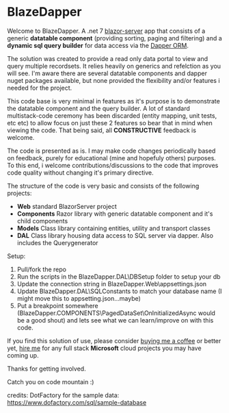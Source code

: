 # BlazeDapper

Welcome to BlazeDapper. A .net 7 [blazor-server](https://learn.microsoft.com/en-us/aspnet/core/blazor/?view=aspnetcore-7.0) app that consists of a generic **datatable component** (providing sorting, paging and filtering) and a **dynamic sql query builder** for data access via the [Dapper ORM](https://www.learndapper.com/).

The solution was created to provide a read only data portal to view and query multiple recordsets. It relies heavily on generics and refelction as you will see. I'm aware there are several datatable components and dapper nuget packages available, but none provided the flexibility and/or features i needed for the project.

This code base is very minimal in features as it's purpose is to demonstrate the datatable component and the query builder. A lot of standard multistack-code ceremony has been discarded (entity mapping, unit tests, etc etc) to allow focus on just these 2 features so bear that in mind when viewing the code. That being said, all **CONSTRUCTIVE** feedback is welcome.

The code is presented as is. I may make code changes periodically based on feedback, purely for educational (mine and hopefuly others) purposes. To this end, i welcome contributions/discussions to the code that improves code quality without changing it's primary directive.

The structure of the code is very basic and consists of the following projects:

* **Web** standard BlazorServer project
* **Components** Razor library with generic datatable component and it's child components
* **Models** Class library containing entities, utility and transport classes
* **DAL** Class library housing data access to SQL server via dapper. Also includes the Querygenerator

Setup:
1. Pull/fork the repo
2. Run the scripts in the BlazeDapper.DAL\DBSetup folder to setup your db
3. Update the connection string in BlazeDapper.Web\appsettings.json
4. Update BlazeDapper.DAL\SQLConstants to match your database name (I might move this to appsetting.json...maybe)
4. Put a breakpoint somewhere (BlazeDapper.COMPONENTS\PagedDataSet\OnInitializedAsync would be a good shout) and lets see what we can learn/improve on with this code.

If you find this solution of use, please consider [buying me a coffee](https://www.buymeacoffee.com/iKnowNothing) or better yet, [hire me](https://www.linkedin.com/in/david-apomah-87043025/ "David Apomah on LinkedIn") for any full stack **Microsoft** cloud projects you may have coming up.

Thanks for getting involved.

Catch you on code mountain :)

credits:
DotFactory for the sample data: https://www.dofactory.com/sql/sample-database
